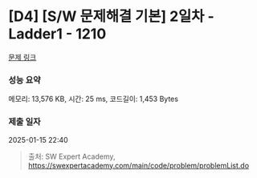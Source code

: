 # [D4] [S/W 문제해결 기본] 2일차 - Ladder1 - 1210 

[문제 링크](https://swexpertacademy.com/main/code/problem/problemDetail.do?contestProbId=AV14ABYKADACFAYh) 

### 성능 요약

메모리: 13,576 KB, 시간: 25 ms, 코드길이: 1,453 Bytes

### 제출 일자

2025-01-15 22:40



> 출처: SW Expert Academy, https://swexpertacademy.com/main/code/problem/problemList.do